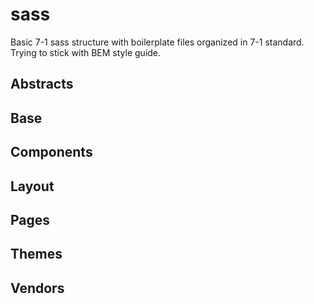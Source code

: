 # sass
Basic 7-1 sass structure with boilerplate files organized in 7-1 standard. Trying to stick with BEM style guide.

## Abstracts

## Base

## Components

## Layout

## Pages

## Themes

## Vendors


